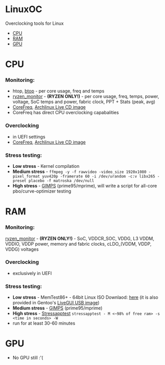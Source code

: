 # LinuxOC
Overclocking tools for Linux

- [CPU](#cpu)
- [RAM](#ram)
- [GPU](#gpu)

# CPU
### Monitoring:
- htop, [btop](https://github.com/aristocratos/btop) - per core usage, freq and temps
- [ryzen_monitor](https://github.com/hattedsquirrel/ryzen_monitor) -  **(RYZEN ONLY!)** - per core usage, freq, temps, power, voltage, SoC temps and power, fabric clock, PPT + Stats (peak, avg)
- [CoreFreq](https://github.com/cyring/CoreFreq), [Archlinux Live CD image](https://github.com/cyring/CoreFreq/wiki/Live-CD)
- CoreFreq has direct CPU overclocking capabalities
### Overclocking
- in UEFI settings
- [CoreFreq](https://github.com/cyring/CoreFreq), [Archlinux Live CD image](https://github.com/cyring/CoreFreq/wiki/Live-CD)
### Stress testing:
- **Low stress** - Kernel compilation
- **Medium stress** - `ffmpeg -y -f rawvideo -video_size 1920x1080 -pixel_format yuv420p -framerate 60 -i /dev/urandom -c:v libx265 -preset placebo -f matroska /dev/null`
- **High stress** - [GIMPS](https://www.mersenne.org/download/) (prime95/mprime), will write a script for all-core pbo/curve-optimizer testing

# RAM
### Monitoring:
[ryzen_monitor](https://github.com/hattedsquirrel/ryzen_monitor) -  **(RYZEN ONLY!)** - SoC, VDDCR_SOC, VDDG, L3 VDDM, VDDIO, VDDP power, memory and fabric clocks, cLDO_(VDDM, VDDP, VDDG) voltages
### Overclocking
- exclusively in UEFI
### Stress testing:
- **Low stress** - MemTest86+ - 64bit Linux ISO Downlaod: [here](https://www.memtest.org/download/v7.00/mt86plus_7.00_64.iso.zip) (it is also provided in Gentoo's [LiveGUI USB image](https://www.gentoo.org/downloads/))
- **Medium stress** - [GIMPS](https://www.mersenne.org/download/) (prime95/mprime)
- **High stress** - [Stressapptest](https://github.com/stressapptest/stressapptest) `stressapptest - M <~98% of free ram> -s <time in seconds> -W`
- run for at least 30-60 minutes

# GPU
- No GPU still :'(
